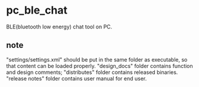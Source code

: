 # pc_ble_chat

BLE(bluetooth low energy) chat tool on PC.

## note
"settings/settings.xml" should be put in the same folder as executable, so that content can be loaded properly.
"design_docs" folder contains function and design comments;
"distributes" folder contains released binaries.
"release notes" folder contains user manual for end user.
